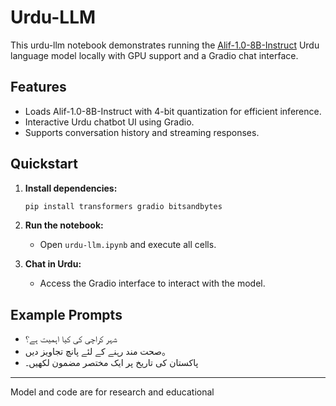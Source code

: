 # Urdu-LLM

This urdu-llm notebook demonstrates running the [Alif-1.0-8B-Instruct](https://huggingface.co/large-traversaal/Alif-1.0-8B-Instruct) Urdu language model locally with GPU support and a Gradio chat interface.

## Features

- Loads Alif-1.0-8B-Instruct with 4-bit quantization for efficient inference.
- Interactive Urdu chatbot UI using Gradio.
- Supports conversation history and streaming responses.

## Quickstart

1. **Install dependencies:**
    ```sh
    pip install transformers gradio bitsandbytes
    ```

2. **Run the notebook:**
    - Open `urdu-llm.ipynb` and execute all cells.

3. **Chat in Urdu:**
    - Access the Gradio interface to interact with the model.

## Example Prompts

- شہر کراچی کی کیا اہمیت ہے؟
- صحت مند رہنے کے لئے پانچ تجاویز دیں。
- پاکستان کی تاریخ پر ایک مختصر مضمون لکھیں۔

---
Model and code are for research and educational
